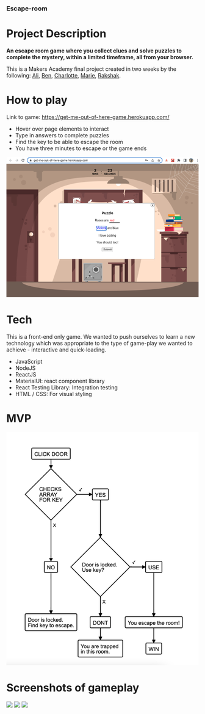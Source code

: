 ### Escape-room

# Project Description

**An escape room game where you collect clues and solve puzzles to complete the mystery, within a limited timeframe, all from your browser.**

This is a Makers Academy final project created in two weeks by the following: [Ali](https://github.com/AliCo-Hash), [Ben](https://github.com/benpartington), [Charlotte](https://github.com/CBuchan5), [Marie](https://github.com/mmguinness), [Rakshak](https://github.com/Rakshak81).

# How to play

Link to game: https://get-me-out-of-here-game.herokuapp.com/

- Hover over page elements to interact 
- Type in answers to complete puzzles
- Find the key to be able to escape the room
- You have three minutes to escape or the game ends

![Image of game](./public/game_screenshots/Game_play_03.png)

# Tech

This is a front-end only game. We wanted to push ourselves to learn a new technology which was appropriate to the type of game-play we wanted to achieve - interactive and quick-loading.

- JavaScript
- NodeJS 
- ReactJS
- MaterialUI: react component library
- React Testing Library: Integration testing
- HTML / CSS: For visual styling

# MVP

![Door_Diagram](./public/click_door.png)

# Screenshots of gameplay

![](./public/Enter_game.png)
![](./public/Game_play_01.png)
![](./public/Game_play_05.png)


